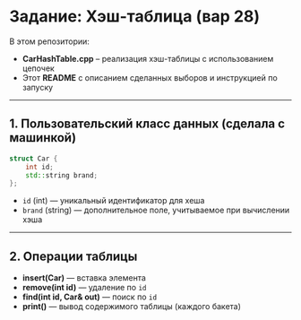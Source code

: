 # Задание: Хэш-таблица (вар 28)

В этом репозитории:

- **CarHashTable.cpp** – реализация хэш-таблицы с использованием цепочек  
- Этот **README** с описанием сделанных выборов и инструкцией по запуску

---

## 1. Пользовательский класс данных (сделала с машинкой)

```cpp
struct Car {
    int id;
    std::string brand;
};
```

- `id` (int) — уникальный идентификатор для хеша
- `brand` (string) — дополнительное поле, учитываемое при вычислении хэша  

---

## 2. Операции таблицы

- **insert(Car)** — вставка элемента  
- **remove(int id)** — удаление по `id`  
- **find(int id, Car& out)** — поиск по `id`  
- **print()** — вывод содержимого таблицы (каждого бакета)
